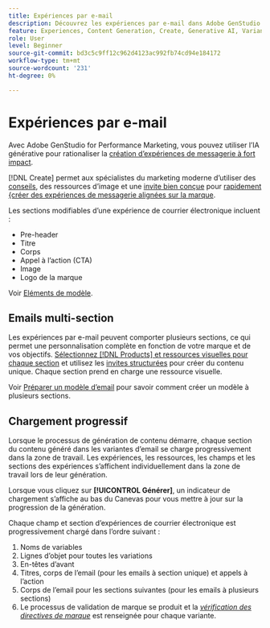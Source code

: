 ```yaml
---
title: Expériences par e-mail
description: Découvrez les expériences par e-mail dans Adobe GenStudio for Performance Marketing.
feature: Experiences, Content Generation, Create, Generative AI, Variant Generation
role: User
level: Beginner
source-git-commit: bd3c5c9ff12c962d4123ac992fb74cd94e184172
workflow-type: tm+mt
source-wordcount: '231'
ht-degree: 0%

---
```



# Expériences par e-mail

Avec Adobe GenStudio for Performance Marketing, vous pouvez utiliser l’IA générative pour rationaliser la [création d’expériences de messagerie à fort impact](/help/tutorials/create-email-experience.md).

[!DNL Create] permet aux spécialistes du marketing moderne d’utiliser des [conseils](/help/user-guide/guidelines/overview.md), des ressources d’image et une [ invite bien conçue](/help/user-guide/effective-prompts.md) pour [ rapidement {créer des expériences de messagerie alignées sur la marque](/help/tutorials/create-email-experience.md).

Les sections modifiables d’une expérience de courrier électronique incluent :

* Pre-header
* Titre
* Corps
* Appel à l’action (CTA)
* Image
* Logo de la marque

Voir [Eléments de modèle](/help/user-guide/content/use-templates.md#template-elements).

<!-- ## Email capabilities

Content creators and marketers can produce brand-consistent email experiences in GenStudio for Performance Marketing. -->

## Emails multi-section

Les expériences par e-mail peuvent comporter plusieurs sections, ce qui permet une personnalisation complète en fonction de votre marque et de vos objectifs. [ Sélectionnez  [!DNL Products]  et ressources visuelles pour chaque section](/help/tutorials/create-email-experience.md#add-parameters) et utilisez les [invites structurées](/help/user-guide/effective-prompts.md#structured-prompts) pour créer du contenu unique. Chaque section prend en charge une ressource visuelle.

Voir [Préparer un modèle d’email](/help/user-guide/content/email-template.md) pour savoir comment créer un modèle à plusieurs sections.

## Chargement progressif

Lorsque le processus de génération de contenu démarre, chaque section du contenu généré dans les variantes d’email se charge progressivement dans la zone de travail. Les expériences, les ressources, les champs et les sections des expériences s’affichent individuellement dans la zone de travail lors de leur génération.

Lorsque vous cliquez sur **[!UICONTROL Générer]**, un indicateur de chargement s’affiche au bas du Canevas pour vous mettre à jour sur la progression de la génération.

Chaque champ et section d’expériences de courrier électronique est progressivement chargé dans l’ordre suivant :

1. Noms de variables
1. Lignes d’objet pour toutes les variations
1. En-têtes d’avant
1. Titres, corps de l’email (pour les emails à section unique) et appels à l’action
1. Corps de l’email pour les sections suivantes (pour les emails à plusieurs sections)
1. Le processus de validation de marque se produit et la [_vérification des directives de marque_](/help/user-guide/guidelines/brand-validation.md#brand-guidelines-check) est renseignée pour chaque variante.
